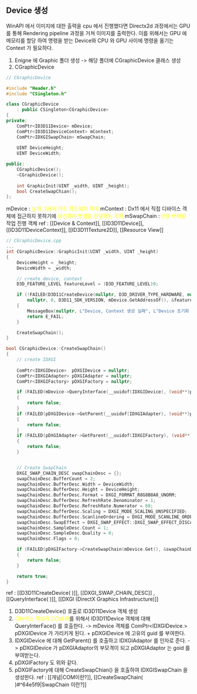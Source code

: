 ## Device 생성

WinAPI 에서 이미지에 대한 출력을 cpu 에서 진행했다면 Directx2d 과정에서는 GPU 를 통해 Rendering pipeline 과정을 거쳐 이미지를 출력한다. 
이를 위해서는 GPU 에 메모리를 할당 하여 명령을 받는 Device와 CPU 와 GPU 사이에 명령을 옮기는 Context 가 필요하다.

1. Enigne 에 Graphic 폴더 생성 -> 해당 폴더에 CGraphicDevice 클래스 생성
2. CGraphicDevice
```c++
// CGraphicDevice

#include "Header.h"
#include "CSingleton.h"

class CGraphicDevice
	: public CSingleton<CGraphicDevice>
{
private:
	ComPtr<ID3D11Device> mDevice;
	ComPtr<ID3D11DeviceContext> mContext;
	ComPtr<IDXGISwapChain> mSwapChain;
	
	UINT DeviceHeight;
	UINT DeviceWidth;

public:
	CGraphicDevice();
	~CGraphicDevice();
	
	int GraphicInit(UINT _width, UINT _height);
	bool CreateSwapChian();
};
```
mDevice : <span style="color: yellow">실제 그래픽 카드 하드웨어 객체</span>
mContext : Dx11 에서 직접 디바이스 객체에 접근하지 못하기에 <span style="color: yellow">대신하여 명령을 전달하는 객체</span>
mSwapChain : <span style="color: yellow">더블 버퍼링</span> 작업 진행 객체
ref : [[Device & Context]], [[ID3D11Device]], [[ID3D11DeviceContext]], [[ID3D11Texture2D]], [[Resource View]]

```c++
// CGraphicDevice.cpp
...
int CGraphicDevice::GraphicInit(UINT _width, UINT _height)
{
	DeviceHeight = _height;
	DeviceWidth = _width;

	// create device, context
	D3D_FEATURE_LEVEL featureLevel = (D3D_FEATURE_LEVEL)0;

	if (!FAILED(D3D11CreateDevice(nullptr, D3D_DRIVER_TYPE_HARDWARE, nullptr, D3D11_CREATE_DEVICE_DEBUG,
		nullptr, 0, D3D11_SDK_VERSION, mDevice.GetAddressOf(), &featureLevel, mContext.GetAddressOf())))
	{
		MessageBox(nullptr, L"Device, Context 생성 실패", L"Device 초기화 에러", MB_OK);
		return E_FAIL;
	}

	CreateSwapChain();
}

bool CGraphicDevice::CreateSwapChain()
{
	// create IDXGI
	
	ComPtr<IDXGIDevice>  pDXGIDevice = nullptr;
	ComPtr<IDXGIAdapter> pDXGIAdapter = nullptr;
	ComPtr<IDXGIFactory> pDXGIFactory = nullptr;

	if (FAILED(mDevice->QueryInterface(__uuidof(IDXGIDevice), (void**)pDXGIDevice.GetAddressOf())))
	{
		return false;
	}
	if (FAILED(pDXGIDevice->GetParent(__uuidof(IDXGIAdapter), (void**)pDXGIAdapter.GetAddressOf())))
	{
		return false;
	}
	if (FAILED(pDXGIAdapter->GetParent(__uuidof(IDXGIFactory), (void**)pDXGIFactory.GetAddressOf())))
	{
		return false;
	}


	// Create SwapChain
	DXGI_SWAP_CHAIN_DESC swapChainDesc = {};
	swapChainDesc.BufferCount = 2;
	swapChainDesc.BufferDesc.Width = DeviceWidth;
	swapChainDesc.BufferDesc.Height = DeviceHeight;
	swapChainDesc.BufferDesc.Format = DXGI_FORMAT_R8G8B8A8_UNORM;
	swapChainDesc.BufferDesc.RefreshRate.Denominator = 1;
	swapChainDesc.BufferDesc.RefreshRate.Numerator = 60;
	swapChainDesc.BufferDesc.Scaling = DXGI_MODE_SCALING_UNSPECIFIED;
	swapChainDesc.BufferDesc.ScanlineOrdering = DXGI_MODE_SCANLINE_ORDER::DXGI_MODE_SCANLINE_ORDER_UNSPECIFIED;
	swapChainDesc.SwapEffect = DXGI_SWAP_EFFECT::DXGI_SWAP_EFFECT_DISCARD;
	swapChainDesc.SampleDesc.Count = 1;
	swapChainDesc.SampleDesc.Quality = 0;
	swapChainDesc.Flags = 0;

	if (FAILED(pDXGIFactory->CreateSwapChain(mDevice.Get(), &swapChainDesc, mSwapChain.GetAddressOf())))
	{
		return false;
	}

	return true;
}
```
ref : [[D3D11CreateDevice( )]], [[DXGI_SWAP_CHAIN_DESC]] , [[QueryInterface( )]], [[DXGI (DirectX Graphics Infrastructure)]]
1. D3D11CreateDevice() 호출로 ID3D11Device 객체 생성
2. <span style="color: yellow">디바이스 객체의 COM 화</span>를 위해서 ID3D11Device 객체에 대해 QueryInterFace() 를 호출한다. -> mDevice 객체를 ComPtr<IDXGIDevice.> pDXGIDevice 가 가리키게 된다. + pDXGIDevice 에 고유의 guid 를 부여한다.
3. IDXGIDevice 에 대해 GetParent() 를 호출하고 IDXGIAdaptor 를 인자로 준다. -> pDXGIDevice 가 pDXGIAdaptor의 부모격이 되고 pDXGIAdaptor 는 goid 를 부여받는다.
4. pDXGIFactory 도 위와 같다.
5. pDXGIFactory에 대해 CreateSwapChian() 을 호출하여 IDXGISwapChain 을 생성한다.
ref : [[개념|COM이란?]], [[CreateSwapChain( )#^64e5f9|SwapChain 이란?]]


